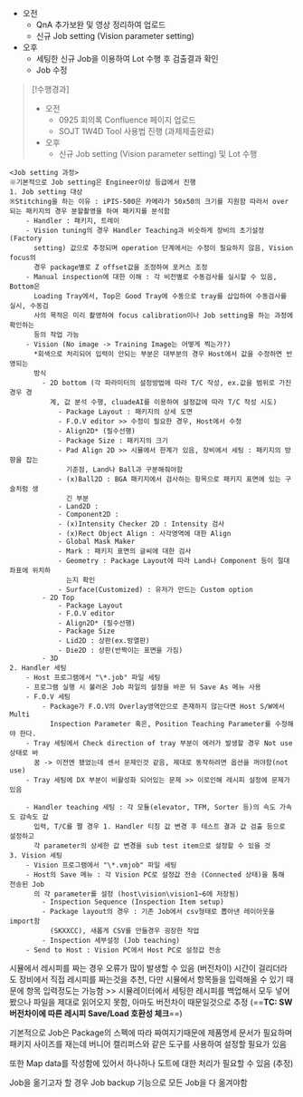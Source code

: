- 오전
	- QnA 추가보완 및 영상 정리하여 업로드
	- 신규 Job setting (Vision parameter setting)
- 오후
	- 세팅한 신규 Job을 이용하여 Lot 수행 후 검출결과 확인
	- Job 수정

>[!수행경과]
>- 오전
>	- 0925 회의록 Confluence 페이지 업로드
>	- SOJT 1W4D Tool 사용법 진행 (과제제출완료)
>- 오후
>	- 신규 Job setting (Vision parameter setting) 및 Lot 수행

```Process
<Job setting 과정>
※기본적으로 Job setting은 Engineer이상 등급에서 진행
1. Job setting 대상
※Stitching을 하는 이유 : iPIS-500은 카메라가 50x50의 크기를 지원함 따라서 over되는 패키지의 경우 분할촬영을 하여 패키지를 분석함
	- Handler : 패키지, 트레이
	- Vision tuning의 경우 Handler Teaching과 비슷하게 장비의 초기설정(Factory 
	  setting) 값으로 추정되며 operation 단계에서는 수정이 필요하지 않음, Vision focus의 
	  경우 package별로 Z offset값을 조정하여 포커스 조정
	- Manual inspection에 대한 이해 : 각 비전별로 수동검사를 실시할 수 있음, Bottom은 
	  Loading Tray에서, Top은 Good Tray에 수동으로 tray를 삽입하여 수동검사를 실시, 수동검
	  사의 목적은 미리 촬영하여 focus calibration이나 Job setting을 하는 과정에 확인하는 
	  등의 작업 가능
	- Vision (No image -> Training Image는 어떻게 찍는가?)
	  *회색으로 처리되어 입력이 안되는 부분은 대부분의 경우 Host에서 값을 수정하면 반영되는
	  방식	  
		- 2D bottom (각 파라미터의 설정방법에 따라 T/C 작성, ex.값을 범위로 가진 경우 경
		  계, 값 분석 수행, cluadeAI를 이용하여 설정값에 따라 T/C 작성 시도)
			- Package Layout : 패키지의 상세 도면
			- F.O.V editor >> 수정이 필요한 경우, Host에서 수정
			- Align2D* (필수선행)
			- Package Size : 패키지의 크기
			- Pad Align 2D >> 시뮬에서 한계가 있음, 장비에서 세팅 : 패키지의 방향을 잡는 
			  기준점, Land나 Ball과 구분해줘야함
			- (x)Ball2D : BGA 패키지에서 검사하는 항목으로 패키지 표면에 있는 구슬처럼 생
			  긴 부분
			- Land2D : 
			- Component2D : 
			- (x)Intensity Checker 2D : Intensity 검사
			- (x)Rect Object Align : 사각영역에 대한 Align
			- Global Mask Maker
			- Mark : 패키지 표면의 글씨에 대한 검사
			- Geometry : Package Layout에 따라 Land나 Component 등이 절대좌표에 위치하
			  는지 확인
			- Surface(Customized) : 유저가 만드는 Custom option
		- 2D Top
			- Package Layout
			- F.O.V editor
			- Align2D* (필수선행)
			- Package Size
			- Lid2D : 상판(ex.방열판)
			- Die2D : 상판(반짝이는 표면을 가짐)
		- 3D
2. Handler 세팅
	- Host 프로그램에서 "\*.job" 파일 세팅
	- 프로그램 실행 시 불러온 Job 파일의 설정을 바꾼 뒤 Save As 메뉴 사용
	- F.O.V 세팅
		- Package가 F.O.V의 Overlay영역안으로 존재하지 않는다면 Host S/W에서 Multi 
		  Inspection Parameter 혹은, Position Teaching Parameter를 수정해야 한다.
	- Tray 세팅에서 Check direction of tray 부분이 에러가 발생할 경우 Not use 상태로 바
	  꿈 -> 이전엔 됐었는데 센서 문제인것 같음, 제대로 동작하려면 옵션을 꺼야함(not use)
	- Tray 세팅에 DX 부분이 비활성화 되어있는 문제 >> 이로인해 레시피 설정에 문제가 있음
	  	  
	- Handler teaching 세팅 : 각 모듈(elevator, TFM, Sorter 등)의 속도 가속도 감속도 값
	  입력, T/C를 짤 경우 1. Handler 티칭 값 변경 후 테스트 결과 값 검출 등으로 설정하고 
	  각 parameter의 상세한 값 변경을 sub test item으로 설정할 수 있을 것
3. Vision 세팅
	- Vision 프로그램에서 "\*.vmjob" 파일 세팅
	- Host의 Save 메뉴 : 각 Vision PC로 설정값 전송 (Connected 상태)을 통해 전송된 Job
	  의 각 parameter를 설정 (host\vision\vision1~6에 저장됨)
		- Inspection Sequence (Inspection Item setup)
		- Package layout의 경우 : 기존 Job에서 csv형태로 뽑아낸 레이아웃을 import함
		  (SKXXCC), 새롭게 CSV를 만들경우 굉장한 작업
		- Inspection 세부설정 (Job teaching)
	- Send to Host : Vision PC에서 Host PC로 설정값 전송
```
시뮬에서 레시피를 짜는 경우 오류가 많이 발생할 수 있음 (버전차이) 시간이 걸리더라도 장비에서 직접 레시피를 짜는것을 추천, 다만 시뮬에서 항목들을 입력해올 수 있기 때문에 항목 입력정도는 가능함 >> 시뮬레이터에서 세팅한 레시피를 백업해서 모두 넣어봤으나 파일을 제대로 읽어오지 못함, 아마도 버전차이 때문일것으로 추정 (==**TC: SW 버전차이에 따른 레시피 Save/Load 호환성 체크**==)

기본적으로 Job은 Package의 스펙에 따라 짜여지기때문에 제품명세 문서가 필요하며 패키지 사이즈를 재는데 버니어 캘리퍼스와 같은 도구를 사용하여 설정할 필요가 있음

또한 Map data를 작성함에 있어서 하나하나 도트에 대한 처리가 필요할 수 있음 (추정)

Job을 옮기고자 할 경우 Job backup 기능으로 모든 Job을 다 옮겨야함